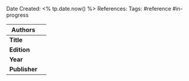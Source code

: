 Date Created: <% tp.date.now() %>
References: 
Tags: #reference #in-progress

| **Authors**   |     |
| ------------- | --- |
| **Title**     |     |
| **Edition**   |     |
| **Year**      |     |
| **Publisher** |     |

